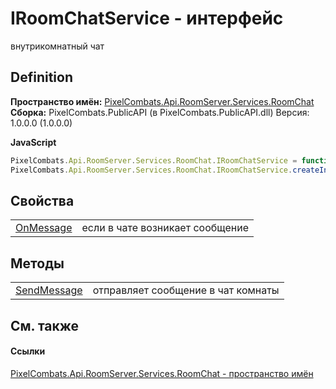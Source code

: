 # IRoomChatService - интерфейс


внутрикомнатный чат



## Definition
**Пространство имён:** <a href="f9b35b8e-e88d-da29-b6b9-ee53cb5dcbfb">PixelCombats.Api.RoomServer.Services.RoomChat</a>  
**Сборка:** PixelCombats.PublicAPI (в PixelCombats.PublicAPI.dll) Версия: 1.0.0.0 (1.0.0.0)

**JavaScript**
``` JavaScript
PixelCombats.Api.RoomServer.Services.RoomChat.IRoomChatService = function();
PixelCombats.Api.RoomServer.Services.RoomChat.IRoomChatService.createInterface('PixelCombats.Api.RoomServer.Services.RoomChat.IRoomChatService');
```



## Свойства
<table>
<tr>
<td><a href="62541040-dd76-3b5e-208d-7072bb5075ae">OnMessage</a></td>
<td>если в чате возникает сообщение</td></tr>
</table>

## Методы
<table>
<tr>
<td><a href="42997c75-e559-bb09-727b-fd91af53668b">SendMessage</a></td>
<td>отправляет сообщение в чат комнаты</td></tr>
</table>

## См. также


#### Ссылки
<a href="f9b35b8e-e88d-da29-b6b9-ee53cb5dcbfb">PixelCombats.Api.RoomServer.Services.RoomChat - пространство имён</a>  
